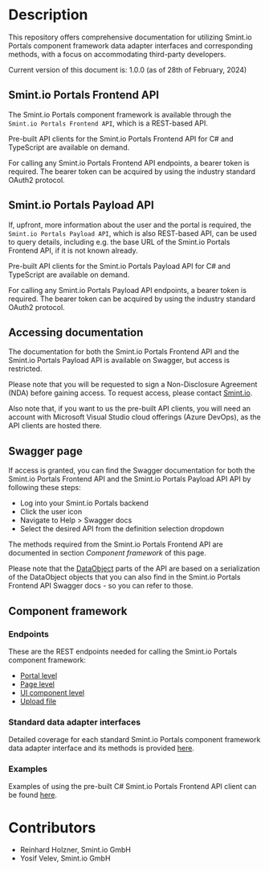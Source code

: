 Description
===========
This repository offers comprehensive documentation for utilizing Smint.io Portals component framework data adapter interfaces and corresponding methods, with a focus on accommodating third-party developers.

Current version of this document is: 1.0.0 (as of 28th of February, 2024)

## Smint.io Portals Frontend API

The Smint.io Portals component framework is available through the `Smint.io Portals Frontend API`, which is a REST-based API.

Pre-built API clients for the Smint.io Portals Frontend API for C# and TypeScript are available on demand.

For calling any Smint.io Portals Frontend API endpoints, a bearer token is required. The bearer token can be acquired by using the industry standard OAuth2 protocol.

## Smint.io Portals Payload API

If, upfront, more information about the user and the portal is required, the `Smint.io Portals Payload API`, which is also REST-based API, can be used to query details, including e.g. the base URL of the Smint.io Portals Frontend API, if it is not known already.

Pre-built API clients for the Smint.io Portals Payload API for C# and TypeScript are available on demand.

For calling any Smint.io Portals Payload API endpoints, a bearer token is required. The bearer token can be acquired by using the industry standard OAuth2 protocol.

## Accessing documentation

The documentation for both the Smint.io Portals Frontend API and the Smint.io Portals Payload API is available on Swagger, but access is restricted.

Please note that you will be requested to sign a Non-Disclosure Agreement (NDA) before gaining access. 
To request access, please contact [Smint.io](mailto:support@smint.io).

Also note that, if you want to us the pre-built API clients, you will need an account with Microsoft Visual 
Studio cloud offerings (Azure DevOps), as the API clients are hosted there.

## Swagger page

If access is granted, you can find the Swagger documentation for both the Smint.io Portals Frontend API and the Smint.io Portals Payload API API by following these steps:

- Log into your Smint.io Portals backend
- Click the user icon
- Navigate to Help > Swagger docs
- Select the desired API from the definition selection dropdown

The methods required from the Smint.io Portals Frontend API are documented in section *Component framework* of this page.

Please note that the [DataObject](/ComponentFramework/Models/DataObjects/DataObject.md) parts of the API are based on a serialization of the DataObject objects that you can also find in the Smint.io Portals Frontend API Swagger docs - so you can refer to those.

## Component framework

### Endpoints

These are the REST endpoints needed for calling the Smint.io Portals component framework:

- [Portal level](ComponentFramework/Endpoints/PortalContextLevelReadme.md)
- [Page level](ComponentFramework/Endpoints/PageConfigurationGenericReadme.md)
- [UI component level](ComponentFramework/Endpoints/ComponentConfigurationGenericReadme.md)
- [Upload file](ComponentFramework/Endpoints/UploadFileReadme.md)

### Standard data adapter interfaces

Detailed coverage for each standard Smint.io Portals component framework data adapter interface and its methods is provided [here](/ComponentFramework/Interfaces/README.md).

### Examples

Examples of using the pre-built C# Smint.io Portals Frontend API client can be found [here](/Examples/NetCore/Portals-ComponentFramework-Interfaces-Test/).

Contributors
============

- Reinhard Holzner, Smint.io GmbH
- Yosif Velev, Smint.io GmbH